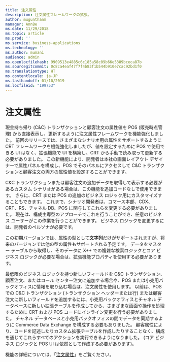 ```yaml
---
title: 注文属性
description: 注文属性フレームワークの拡張。
author: mugunthanm
manager: AnnBe
ms.date: 11/29/2018
ms.topic: article
ms.prod: ''
ms.service: business-applications
ms.technology: ''
ms.author: mumani
audience: admin
ms.openlocfilehash: 9909513e4885c6c185a58c09b66e5389bceca87b
ms.sourcegitcommit: 0c8ca4eaf47f7f4b83f1b544b910e7cac92bd1f0
ms.translationtype: HT
ms.contentlocale: ja-JP
ms.lasthandoff: 01/10/2019
ms.locfileid: "199753"
---
```

# <a name="order-attributes"></a>注文属性

現金持ち帰り (C&C) トランザクションと顧客注文の属性値を POS (販売時点管理) から直接表示し、更新するように注文属性フレームワークを機能強化しました。 前回のリリースでは、さまざまなシナリオ用の属性をサポートするように CRT フレームワークを機能強化しましたが、値を設定するために POS で使用できる UI はなく、拡張機能で UI を構築し、CRT から手動で読み取って更新する必要がありました。 この新機能により、開発者は本社の画面レイアウト デザイナーで属性パネルを構成し、POS でそのパネルにアクセスして C&C トランザクションと顧客注文の両方の属性値を設定することができます。 

C&C トランザクションまたは顧客注文の追加データを取得して表示する必要があるカスタム シナリオがある場合は、この機能を追加コードなしで使用できます。 さらに、CRT または POS の追加のビジネス ロジック用にカスタマイズすることもできます。 これまで、シナリオ開発者は、コマース本部、CDX、CRT、RS、チャネル DB、POS に関与してこれらを変更する必要がありました。 現在は、構成主導型のアプローチでこれを行うことができ、任意のビジネス ユーザーがこの作業を行うことができます。 ビジネス ロジックを変更するには、開発者のペルソナが必要です。 

この初期バージョンでは、属性の型として**文字列**だけがサポートされますが、将来のバージョンでは他の型の属性もサポートされる予定です。 データをマスター テーブルから取得し、そのデータに X++ での複雑な検索ロジックとコア ビジネス ロジックが必要な場合は、拡張機能プロパティを使用する必要があります。

最低限のビジネス ロジックを持つ新しいフィールドを C&C トランザクション、顧客注文、またはコール センター注文に追加する場合や、POS または小売用バックオフィスに情報を取り込む場合は、注文属性を使用します。 以前は、POS での C&C トランザクション (トランザクション ヘッダーまたは行) または顧客注文に新しいフィールドを追加するには、小売用バックオフィスとチャネル データベースに新しい拡張テーブルを作成してから、さまざまな画面や操作を処理するために CRT および POS コードにインライン変更を行う必要がありました。 チャネル データベースと小売用バックオフィスの間でデータを同期するように Commerce Data Exchange を構成する必要もありました。 顧客属性により、コードを記述したりカスタム拡張テーブルを作成したりすることなく、構成を通じてこれらすべてのアクションを実行できるようになりました。 (コア ビジネス ロジックと POS UI は依然として作成する必要があります)。

機能の詳細については、「[注文属性](https://docs.microsoft.com/en-us/dynamics365/unified-operations/retail/dev-itpro/order-attributes)」をご覧ください。

